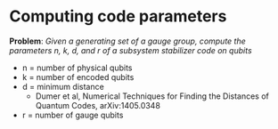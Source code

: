 # Computing code parameters

**Problem**: *Given a generating set of a gauge group, compute the parameters n, k, d, and r of a subsystem stabilizer code on qubits*

- n = number of physical qubits
- k = number of encoded qubits
- d = minimum distance
    - Dumer et al, Numerical Techniques for Finding the Distances of Quantum Codes, arXiv:1405.0348
- r = number of gauge qubits
